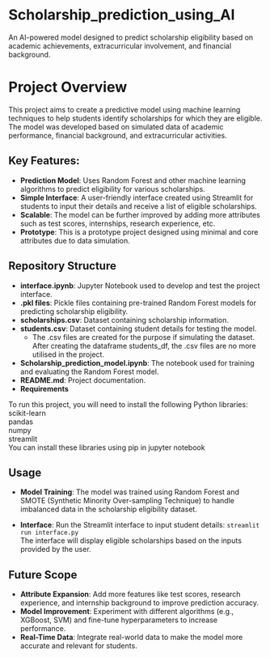 # Scholarship_prediction_using_AI
An AI-powered model designed to predict scholarship eligibility based on academic achievements, extracurricular involvement, and financial background.
# Project Overview
This project aims to create a predictive model using machine learning techniques to help students identify scholarships for which they are eligible. The model was developed based on simulated data of academic performance, financial background, and extracurricular activities.

## Key Features:
* **Prediction Model**: Uses Random Forest and other machine learning algorithms to predict eligibility for various scholarships.
* **Simple Interface**: A user-friendly interface created using Streamlit for students to input their details and receive a list of eligible scholarships.
* **Scalable**: The model can be further improved by adding more attributes such as test scores, internships, research experience, etc.
* **Prototype**: This is a prototype project designed using minimal and core attributes due to data simulation.

## Repository Structure
* **interface.ipynb**: Jupyter Notebook used to develop and test the project interface.
* **.pkl files**: Pickle files containing pre-trained Random Forest models for predicting scholarship eligibility.
* **scholarships.csv**: Dataset containing scholarship information.
* **students.csv**: Dataset containing student details for testing the model.
    * The .csv files are created for the purpose if simulating the dataset. After creating the dataframe students_df, the .csv files are no more utilised in the project.
* **Scholarship_prediction_model.ipynb**: The notebook used for training and evaluating the Random Forest model.
* **README.md**: Project documentation.
* **Requirements**
<p>To run this project, you will need to install the following Python libraries:<br>
scikit-learn<br>
pandas<br>
numpy<br>
streamlit<br>
You can install these libraries using pip in jupyter notebook</p>

## Usage
* **Model Training**: The model was trained using Random Forest and SMOTE (Synthetic Minority Over-sampling Technique) to handle imbalanced data in the scholarship eligibility dataset.

* **Interface**: Run the Streamlit interface to input student details:
`streamlit run interface.py`<br>
The interface will display eligible scholarships based on the inputs provided by the user.

## Future Scope
* **Attribute Expansion**: Add more features like test scores, research experience, and internship background to improve prediction accuracy.
* **Model Improvement**: Experiment with different algorithms (e.g., XGBoost, SVM) and fine-tune hyperparameters to increase performance.
* **Real-Time Data**: Integrate real-world data to make the model more accurate and relevant for students.
